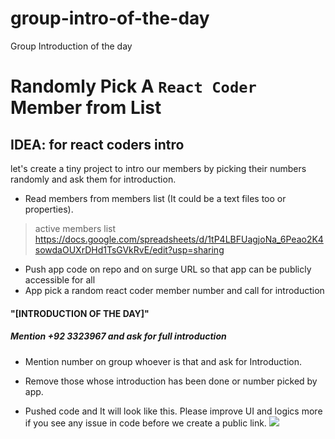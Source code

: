 # group-intro-of-the-day
Group Introduction of the day
# Randomly Pick A `React Coder` Member from List
## IDEA: for react coders intro

let's create a tiny project to intro our members by picking their numbers randomly and ask them for introduction.
 
- Read members from members list (It could be a text files too or properties).  
> 
> active members list
>https://docs.google.com/spreadsheets/d/1tP4LBFUagjoNa_6Peao2K4sowdaOUXrDHd1TsGVkRvE/edit?usp=sharing

- Push app code on repo and on surge URL so that app can be publicly accessible for all
- App pick a random react coder member number and call for introduction
#### "[INTRODUCTION OF THE DAY]" 
##### Mention +92 3323967 and ask for full introduction
- Mention number on group whoever is that and ask for Introduction.
- Remove those whose introduction has been done or number picked by app.

- Pushed code and It will look like this. Please improve UI and logics more if you see any issue in code before we create a public link. 
![](https://i.imgur.com/ylupaTP.png)
